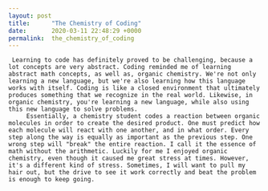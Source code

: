 ```yaml
---
layout: post
title:      "The Chemistry of Coding"
date:       2020-03-11 22:48:29 +0000
permalink:  the_chemistry_of_coding
---
```


     Learning to code has definitely proved to be challenging, because a lot concepts are very abstract. Coding reminded me of learning abstract math concepts, as well as, organic chemistry. We're not only learning a new language, but we're also learning how this language works with itself. Coding is like a closed environment that ultimately produces something that we recognize in the real world. Likewise, in organic chemistry, you're learning a new language, while also using this new language to solve problems. 
		 Essentially, a chemistry student codes a reaction between organic molecules in order to create the desired product. One must predict how each molecule will react with one another, and in what order. Every step along the way is equally as important as the previous step. One wrong step will "break" the entire reaction. I call it the essence of math without the arithmetic. Luckily for me I enjoyed organic chemistry, even though it caused me great stress at times. However, it's a different kind of stress. Sometimes, I will want to pull my hair out, but the drive to see it work correctly and beat the problem is enough to keep going. 


